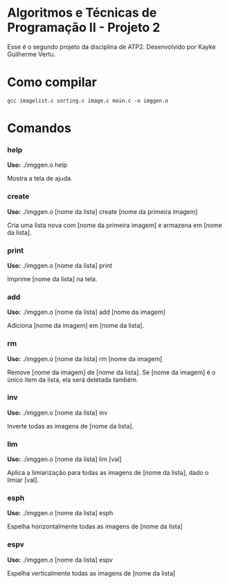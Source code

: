# Algoritmos e Técnicas de Programação II - Projeto 2
Esse é o segundo projeto da disciplina de ATP2.
Desenvolvido por Kayke Guilherme Vertu.

<h1>Como compilar</h1>
<code>gcc imagelist.c sorting.c image.c main.c -o imggen.o</code>

<h1>Comandos</h1>

<h3>help</h3>
<p><b>Uso:</b> ./imggen.o help</p>
<p>Mostra a tela de ajuda.</p>
<h3>create</h3>
<p><b>Uso:</b> ./imggen.o [nome da lista] create [nome da primeira imagem]</p>
<p>Cria uma lista nova com [nome da primeira imagem] e armazena em [nome da lista].</p>
<h3>print</h3>
<p><b>Uso:</b> ./imggen.o [nome da lista] print</p>
<p>Imprime [nome da lista] na tela.</p>
<h3>add</h3>
<p><b>Uso:</b> ./imggen.o [nome da lista] add [nome da imagem]</p>
<p>Adiciona [nome da imagem] em [nome da lista].</p>
<h3>rm</h3>
<p><b>Uso:</b> ./imggen.o [nome da lista] rm [nome da imagem]</p>
<p>Remove [nome da imagem] de [nome da lista]. Se [nome da imagem] é o único item da lista, ela será deletada também.</p>
<h3>inv</h3>
<p><b>Uso:</b> ./imggen.o [nome da lista] inv</p>
<p>Inverte todas as imagens de [nome da lista].</p>
<h3>lim</h3>
<p><b>Uso:</b> ./imggen.o [nome da lista] lim [val]</p>
<p>Aplica a limiarização para todas as imagens de [nome da lista], dado o limiar [val].</p>
<h3>esph</h3>
<p><b>Uso:</b> ./imggen.o [nome da lista] esph</p>
<p>Espelha horizontalmente todas as imagens de [nome da lista]</p>
<h3>espv</h3>
<p><b>Uso:</b> ./imggen.o [nome da lista] espv</p>
<p>Espelha verticalmente todas as imagens de [nome da lista]</p>